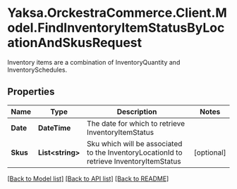 # Yaksa.OrckestraCommerce.Client.Model.FindInventoryItemStatusByLocationAndSkusRequest
Inventory items are a combination of InventoryQuantity and InventorySchedules.

## Properties

Name | Type | Description | Notes
------------ | ------------- | ------------- | -------------
**Date** | **DateTime** | The date for which to retrieve InventoryItemStatus | 
**Skus** | **List&lt;string&gt;** | Sku which will be associated to the InventoryLocationId to retrieve InventoryItemStatus | [optional] 

[[Back to Model list]](../README.md#documentation-for-models) [[Back to API list]](../README.md#documentation-for-api-endpoints) [[Back to README]](../README.md)

